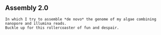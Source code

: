 
## Assembly 2.0
    In which I try to assemble *de novo* the genome of my algae combining nanopore and illumina reads.
    Buckle up for this rollercoaster of fun and despair.
